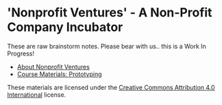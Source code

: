 # 'Nonprofit Ventures' - A Non-Profit Company Incubator

These are raw brainstorm notes.  Please bear with us..  this is a Work In Progress!

* [About Nonprofit Ventures](brainstorm-notes/about-npv.md)
* [Course Materials: Prototyping](course-materials/README.md)

These materials are licensed under the [Creative Commons Attribution 4.0 International](http://creativecommons.org/licenses/by/4.0/legalcode) license.
